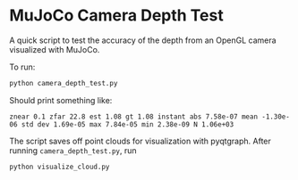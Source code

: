 # MuJoCo Camera Depth Test

A quick script to test the accuracy of the depth from an OpenGL camera visualized with MuJoCo.

To run:

```bash
python camera_depth_test.py
```

Should print something like:

```
znear 0.1 zfar 22.8 est 1.08 gt 1.08 instant abs 7.58e-07 mean -1.30e-06 std dev 1.69e-05 max 7.84e-05 min 2.38e-09 N 1.06e+03
```

The script saves off point clouds for visualization with pyqtgraph. After running `camera_depth_test.py`, run 
```bash
python visualize_cloud.py
```
